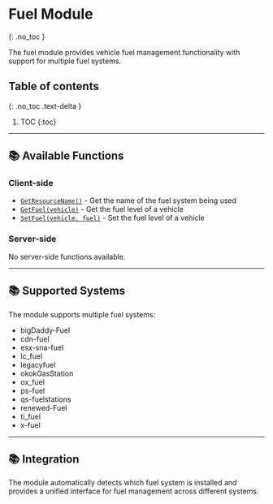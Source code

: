 # Fuel Module
{: .no_toc }

The fuel module provides vehicle fuel management functionality with support for multiple fuel systems.

## Table of contents
{: .no_toc .text-delta }

1. TOC
{:toc}

---

## 📚 Available Functions

### Client-side
- [`GetResourceName()`](client.md#getresourcename) - Get the name of the fuel system being used
- [`GetFuel(vehicle)`](client.md#getfuel) - Get the fuel level of a vehicle
- [`SetFuel(vehicle, fuel)`](client.md#setfuel) - Set the fuel level of a vehicle

### Server-side
No server-side functions available.

---

## 📚 Supported Systems

The module supports multiple fuel systems:
- bigDaddy-Fuel
- cdn-fuel
- esx-sna-fuel
- lc_fuel
- legacyfuel
- okokGasStation
- ox_fuel
- ps-fuel
- qs-fuelstations
- renewed-Fuel
- ti_fuel
- x-fuel

---

## 📚 Integration

The module automatically detects which fuel system is installed and provides a unified interface for fuel management across different systems.

